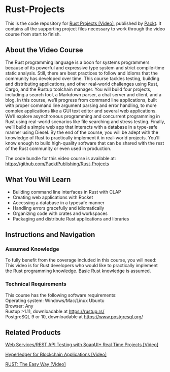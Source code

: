 


# Rust-Projects
This is the code repository for [Rust Projects [Video]](https://www.packtpub.com/in/programming/rust-projects-video), published by [Packt](https://www.packtpub.com/?utm_source=github). It contains all the supporting project files necessary to work through the video course from start to finish.
## About the Video Course
The Rust programming language is a boon for systems programmers because of its powerful and expressive type system and strict compile-time static analysis. Still, there are best practices to follow and idioms that the community has developed over time. This course tackles testing, building and distributing applications, and other real-world challenges using Rust, Cargo, and the Rustup toolchain manager.
You will build four projects, including a search tool, a Markdown parser, a chat server and client, and a blog. In this course, we’ll progress from command line applications, built with proper command line argument parsing and error handling, to more complex applications like a GUI text editor and several web applications. We’ll explore asynchronous programming and concurrent programming in Rust using real-world scenarios like file searching and stress testing. Finally, we’ll build a simple web app that interacts with a database in a type-safe manner using Diesel.
By the end of the course, you will be adept with the knowledge of Rust to practically implement it in real-world projects. You’ll know enough to build high-quality software that can be shared with the rest of the Rust community or even used in production.

The code bundle for this video course is available at: https://github.com/PacktPublishing/Rust-Projects

<H2>What You Will Learn</H2>
<DIV class=book-info-will-learn-text>
<UL>
<LI> Building command line interfaces in Rust with CLAP
<LI> Creating web applications with Rocket
<LI> Accessing a database in a typesafe manner
<LI> Handling errors gracefully and idiomatically
<LI> Organizing code with crates and workspaces
<LI> Packaging and distribute Rust applications and libraries</UL></DIV>

## Instructions and Navigation
### Assumed Knowledge
To fully benefit from the coverage included in this course, you will need:<br/>
This video is for Rust developers who would like to practically implement the Rust programming knowledge. Basic Rust knowledge is assumed.
### Technical Requirements
This course has the following software requirements:<br/>
Operating system: Windows/Mac/Linux Ubuntu <br/>
Browser: Any <br/>
Rustup >1.11, downloadable at https://rustup.rs/ <br/>
PostgreSQL 9 or 10, downloadable at https://www.postgresql.org/ <br/>




## Related Products
 [Web Services/REST API Testing with SoapUI+ Real Time Projects [Video]](https://www.packtpub.com/in/application-development/webservicesrest-api-testing-soapui-real-time-projects)

 [Hyperledger for Blockchain Applications [Video]](https://www.packtpub.com/in/application-development/hyperledger-blockchain-applications-video)

 [RUST: The Easy Way [Video]](https://www.packtpub.com/in/application-development/rustthe-easy-way-video)
